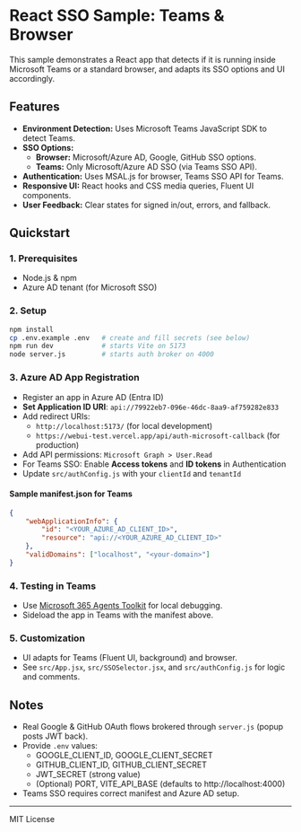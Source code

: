 
# React SSO Sample: Teams & Browser

This sample demonstrates a React app that detects if it is running inside Microsoft Teams or a standard browser, and adapts its SSO options and UI accordingly.

## Features
- **Environment Detection:** Uses Microsoft Teams JavaScript SDK to detect Teams.
- **SSO Options:**
	- **Browser:** Microsoft/Azure AD, Google, GitHub SSO options.
	- **Teams:** Only Microsoft/Azure AD SSO (via Teams SSO API).
- **Authentication:** Uses MSAL.js for browser, Teams SSO API for Teams.
- **Responsive UI:** React hooks and CSS media queries, Fluent UI components.
- **User Feedback:** Clear states for signed in/out, errors, and fallback.

## Quickstart

### 1. Prerequisites
- Node.js & npm
- Azure AD tenant (for Microsoft SSO)

### 2. Setup
```bash
npm install
cp .env.example .env   # create and fill secrets (see below)
npm run dev            # starts Vite on 5173
node server.js         # starts auth broker on 4000
```

### 3. Azure AD App Registration
- Register an app in Azure AD (Entra ID)
- **Set Application ID URI**: `api://79922eb7-096e-46dc-8aa9-af759282e833`
- Add redirect URIs:
	- `http://localhost:5173/` (for local development)
	- `https://webui-test.vercel.app/api/auth-microsoft-callback` (for production)
- Add API permissions: `Microsoft Graph > User.Read`
- For Teams SSO: Enable **Access tokens** and **ID tokens** in Authentication
- Update `src/authConfig.js` with your `clientId` and `tenantId`

#### Sample manifest.json for Teams
```json
{
	"webApplicationInfo": {
		"id": "<YOUR_AZURE_AD_CLIENT_ID>",
		"resource": "api://<YOUR_AZURE_AD_CLIENT_ID>"
	},
	"validDomains": ["localhost", "<your-domain>"]
}
```

### 4. Testing in Teams
- Use [Microsoft 365 Agents Toolkit](https://marketplace.visualstudio.com/items?itemName=TeamsDevApp.ms-teams-vscode-extension) for local debugging.
- Sideload the app in Teams with the manifest above.

### 5. Customization
- UI adapts for Teams (Fluent UI, background) and browser.
- See `src/App.jsx`, `src/SSOSelector.jsx`, and `src/authConfig.js` for logic and comments.

## Notes
- Real Google & GitHub OAuth flows brokered through `server.js` (popup posts JWT back).
- Provide `.env` values:
	- GOOGLE_CLIENT_ID, GOOGLE_CLIENT_SECRET
	- GITHUB_CLIENT_ID, GITHUB_CLIENT_SECRET
	- JWT_SECRET (strong value)
	- (Optional) PORT, VITE_API_BASE (defaults to http://localhost:4000)
- Teams SSO requires correct manifest and Azure AD setup.

---
MIT License
